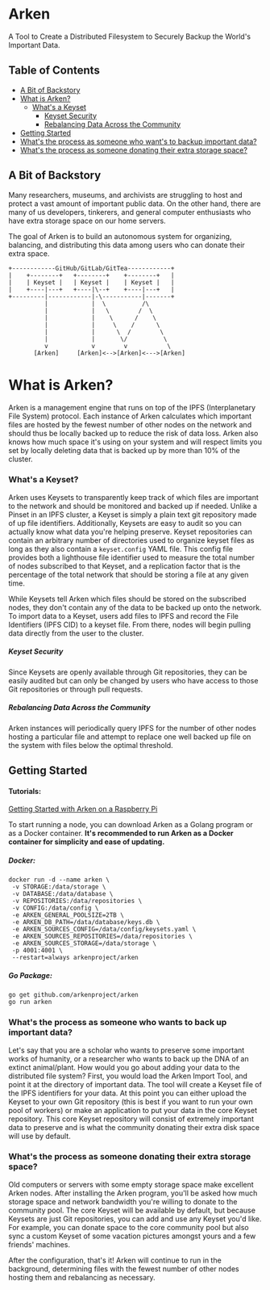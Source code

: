 # Arken

A Tool to Create a Distributed Filesystem to Securely Backup the World's Important Data.

## Table of Contents

- [A Bit of Backstory](#a-bit-of-backstory)
- [What is Arken?](#what-is-arken)
  - [What's a Keyset](#whats-a-keyset)
    - [Keyset Security](#keyset-security)
    - [Rebalancing Data Across the Community](#rebalancing-data-across-the-community)
- [Getting Started](#getting-started)
- [What's the process as someone who want's to backup important data?](#what's-the-process-as-someone-who-want's-to-backup-important-data?)
- [What's the process as someone donating their extra storage space?](#what's-the-process-as-someone-donating-their-extra-storage-space?)

## A Bit of Backstory

Many researchers, museums, and archivists are struggling to host and protect a vast amount of important public data. 
On the other hand, there are many of us developers, tinkerers, and general computer enthusiasts who have extra storage 
space on our home servers.

The goal of Arken is to build an autonomous system for organizing, balancing, and distributing this data among users who 
can donate their extra space. 

```
+------------GitHub/GitLab/GitTea------------+
|    +--------+   +--------+    +--------+   |
|    | Keyset |   | Keyset |    | Keyset |   |
|    +----|---+   +----|\--+    +----|---+   |
+---------|------------|-\-----------|-------+
          |            |  \          /\
          |            |   \        /  \
          |            |    \      /    \
          |            |     \    /      \
          |            |      \  /        \
          |            |       \/          \
          v            v        v           \
       [Arken]     [Arken]<-->[Arken]<--->[Arken]
```

# What is Arken?

Arken is a management engine that runs on top of the IPFS (Interplanetary File System) protocol. Each instance of Arken 
calculates which important files are hosted by the fewest number of other nodes on the network and should thus be 
locally backed up to reduce the risk of data loss. Arken also knows how much space it's using on your system and will 
respect limits you set by locally deleting data that is backed up by more than 10% of the cluster. 

### What's a Keyset?

Arken uses Keysets to transparently keep track of which files are important to the network and should be
monitored and backed up if needed. Unlike a Pinset in an IPFS cluster, a Keyset is simply a plain text git repository
made of up file identifiers. Additionally, Keysets are easy to audit so you can actually know what data you're helping
preserve. Keyset repositories can contain an arbitrary number of directories used to organize keyset files as long as 
they also contain a `keyset.config` YAML file. This config file provides both a lighthouse file identifier used to 
measure the total number of nodes subscribed to that Keyset, and a replication factor that is the percentage of the
total network that should be storing a file at any given time.

While Keysets tell Arken which files should be stored on the subscribed nodes, they don't contain any of the
data to be backed up onto the network. To import data to a Keyset, users add files to IPFS and record the File 
Identifiers (IPFS CID) to a keyset file. From there, nodes will begin pulling data directly from the user to the cluster.

##### Keyset Security

Since Keysets are openly available through Git repositories, they can be easily audited but can only be changed by 
users who have access to those Git repositories or through pull requests.

##### Rebalancing Data Across the Community

Arken instances will periodically query IPFS for the number of other nodes hosting a particular file and attempt to 
replace one well backed up file on the system with files below the optimal threshold.

## Getting Started

#### Tutorials:
[Getting Started with Arken on a Raspberry Pi](https://github.com/arkenproject/arken/blob/master/docs/raspberry-pi-setup.md)

To start running a node, you can download Arken as a Golang program or as a Docker container. 
**It's recommended to run Arken as a Docker container for simplicity and ease of updating.** 

##### Docker:

```
docker run -d --name arken \
 -v STORAGE:/data/storage \
 -v DATABASE:/data/database \
 -v REPOSITORIES:/data/repositories \
 -v CONFIG:/data/config \
 -e ARKEN_GENERAL_POOLSIZE=2TB \
 -e ARKEN_DB_PATH=/data/database/keys.db \
 -e ARKEN_SOURCES_CONFIG=/data/config/keysets.yaml \
 -e ARKEN_SOURCES_REPOSITORIES=/data/repositories \
 -e ARKEN_SOURCES_STORAGE=/data/storage \
 -p 4001:4001 \
 --restart=always arkenproject/arken
```

##### Go Package:

```
go get github.com/arkenproject/arken
go run arken
```

### What's the process as someone who wants to back up important data?

Let's say that you are a scholar who wants to preserve some important works of humanity, or a researcher who wants 
to back up the DNA of an extinct animal/plant. How would you go about adding your data to the distributed file system? 
First, you would load the Arken Import Tool, and point it at the directory of important data. The tool will create 
a Keyset file of the IPFS identifiers for your data. At this point you can either upload the Keyset to your own Git 
repository (this is best if you want to run your own pool of workers) or make an application to put your data in the
core Keyset repository. This core Keyset repository will consist of extremely important data to preserve and is what the 
community donating their extra disk space will use by default.

### What's the process as someone donating their extra storage space?

Old computers or servers with some empty storage space make excellent Arken nodes. After installing the 
Arken program, you'll be asked how much storage space and network bandwidth you're willing to donate to the community 
pool. The core Keyset will be available by default, but because Keysets are just Git repositories, you can add and use 
any Keyset you'd like. For example, you can donate space to the core community pool but also sync a custom Keyset of 
some vacation pictures amongst yours and a few friends' machines.

After the configuration, that's it! Arken will continue to run in the background, determining files with the fewest 
number of other nodes hosting them and rebalancing as necessary.
